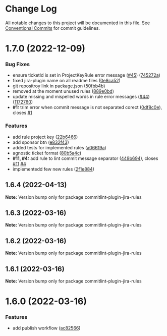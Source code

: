 # Change Log

All notable changes to this project will be documented in this file.
See [Conventional Commits](https://conventionalcommits.org) for commit guidelines.

# 1.7.0 (2022-12-09)


### Bug Fixes

* ensure ticketId is set in ProjectKeyRule error message ([#45](https://github.com/Gherciu/commitlint-jira/issues/45)) ([745272a](https://github.com/Gherciu/commitlint-jira/commit/745272a))
* fixed jira-plugin name on all readme files ([0e8ca52](https://github.com/Gherciu/commitlint-jira/commit/0e8ca52))
* git repositroy link in package.json ([50fbb4b](https://github.com/Gherciu/commitlint-jira/commit/50fbb4b))
* removed at the moment unused rules ([889e0bd](https://github.com/Gherciu/commitlint-jira/commit/889e0bd))
* update missing and mispelled words in rule error messages ([#44](https://github.com/Gherciu/commitlint-jira/issues/44)) ([1172760](https://github.com/Gherciu/commitlint-jira/commit/1172760))
* **#1:** trim error when commit message is not separated corect ([0df8c0e](https://github.com/Gherciu/commitlint-jira/commit/0df8c0e)), closes [#1](https://github.com/Gherciu/commitlint-jira/issues/1)


### Features

* add rule project key ([22b6466](https://github.com/Gherciu/commitlint-jira/commit/22b6466))
* add sponsor btn ([e832f43](https://github.com/Gherciu/commitlint-jira/commit/e832f43))
* added tests for implemented rules ([a06619a](https://github.com/Gherciu/commitlint-jira/commit/a06619a))
* agnostic ticket format ([80b5a4c](https://github.com/Gherciu/commitlint-jira/commit/80b5a4c))
* **#11, #4:** add rule to lint commit message separator ([449b694](https://github.com/Gherciu/commitlint-jira/commit/449b694)), closes [#11](https://github.com/Gherciu/commitlint-jira/issues/11) [#4](https://github.com/Gherciu/commitlint-jira/issues/4)
* implementedd few new rules ([2f1e884](https://github.com/Gherciu/commitlint-jira/commit/2f1e884))





## 1.6.4 (2022-04-13)

**Note:** Version bump only for package commitlint-plugin-jira-rules





## 1.6.3 (2022-03-16)

**Note:** Version bump only for package commitlint-plugin-jira-rules





## 1.6.2 (2022-03-16)

**Note:** Version bump only for package commitlint-plugin-jira-rules





## 1.6.1 (2022-03-16)

**Note:** Version bump only for package commitlint-plugin-jira-rules





# 1.6.0 (2022-03-16)


### Features

* add publish workflow ([ac82566](https://github.com/Gherciu/commitlint-jira/commit/ac82566))
